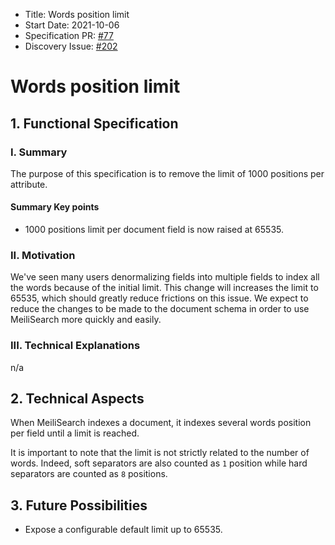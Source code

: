 - Title: Words position limit
- Start Date: 2021-10-06
- Specification PR: [#77](https://github.com/meilisearch/specifications/pull/77)
- Discovery Issue: [#202](https://github.com/meilisearch/product/issues/202)

# Words position limit

## 1. Functional Specification

### I. Summary

The purpose of this specification is to remove the limit of 1000 positions per attribute.

#### Summary Key points

- 1000 positions limit per document field is now raised at 65535.

### II. Motivation

We've seen many users denormalizing fields into multiple fields to index all the words because of the initial limit. This change will increases the limit to 65535, which should greatly reduce frictions on this issue. We expect to reduce the changes to be made to the document schema in order to use MeiliSearch more quickly and easily.

### III. Technical Explanations
n/a

## 2. Technical Aspects

When MeiliSearch indexes a document, it indexes several words position per field until a limit is reached.

It is important to note that the limit is not strictly related to the number of words. Indeed, soft separators are also counted as `1` position while hard separators are counted as `8` positions.

## 3. Future Possibilities

- Expose a configurable default limit up to 65535.